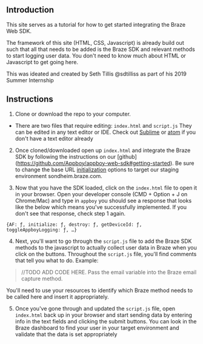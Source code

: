 ## Introduction

This site serves as a tutorial for how to get started integrating the Braze Web SDK.

The framework of this site (HTML, CSS, Javascript) is already build out such that all that needs to be added is the Braze SDK and relevant methods to start logging user data. You don't need to know much about HTML or Javascript to get going here. 

This was ideated and created by Seth Tillis @sdtilliss as part of his 2019 Summer Internship

## Instructions

1) Clone or download the repo to your computer.

* There are two files that require editing: `index.html` and `script.js` They can be edited in any text editor or IDE. Check out [Sublime](https://www.sublimetext.com/) or [atom](https://atom.io/) if you don't have a text editor already

2) Once cloned/downloaded open up `index.html` and integrate the Braze SDK by following the instructions on our [github] (https://github.com/Appboy/appboy-web-sdk#getting-started). Be sure to change the  base URL [initialization](https://js.appboycdn.com/web-sdk/2.4/doc/module-appboy.html#.initialize) options to target our staging environment sondheim.braze.com.

3) Now that you have the SDK loaded, click on the `index.html` file to open it in your browser. Open your developer console (CMD + Option + J on Chrome/Mac) and type in `appboy` you should see a response that looks like the below which means you've successfully implemented. If you don't see that response, check step 1 again. 

```
{AF: ƒ, initialize: ƒ, destroy: ƒ, getDeviceId: ƒ, toggleAppboyLogging: ƒ, …}
```


4) Next, you'll want to go through the `script.js` file to add the Braze SDK methods to the javascript to actually collect user data in Braze when you click on the buttons. Throughout the `script.js` file, you'll find comments that tell you what to do. Example:

  > //TODO ADD CODE HERE. Pass the email variable into the Braze email capture method.

  You'll need to use your resources to identify which Braze method needs to be called here and insert it appropriately.

5) Once you've gone through and updated the `script.js` file, open `index.html` back up in your browser and start sending data by entering info in the text fields and clicking the submit buttons. You can look in the Braze dashboard to find your user in your target environment and validate that the data is set appropriately
